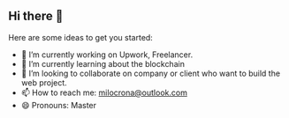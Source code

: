 ## Hi there 👋

Here are some ideas to get you started:

- 🔭 I’m currently working on Upwork, Freelancer.
- 🌱 I’m currently learning about the blockchain
- 👯 I’m looking to collaborate on company or client who want to build the web project.
- 📫 How to reach me: milocrona@outlook.com
- 😄 Pronouns: Master
